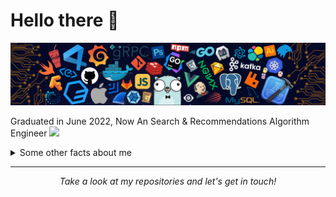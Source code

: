 # Hello there 👋

![](https://github.com/yearing1017/yearing1017/blob/master/header_.png)

Graduated in June 2022, Now An Search & Recommendations Algorithm Engineer
<img src="https://media.giphy.com/media/WUlplcMpOCEmTGBtBW/giphy.gif" width="30"> 
</em> 

<details>
  <summary>Some other facts about me</summary>
  <br>

<p align="center">
<img align="center" src="https://github-readme-stats.vercel.app/api/top-langs/?username=yearing1017&hide_langs_below=1&theme=default&line_height=27&layout=compact" />
<img align="center" src="https://github-readme-stats.vercel.app/api?username=yearing1017&show_icons=true&count_private=true&include_all_commits=true&line_height=21" alt="halfrost's Github Stats" />
</p>

</details>
  
<hr>
<p align="center">
  <i>Take a look at my repositories and let's get in touch!</i>
</p>

